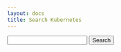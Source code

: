 ```yaml
---
layout: docs
title: Search Kubernetes
---
```


<form onsubmit="return post();">
    <input type="text" id="search_box" />
    <input type="submit" value="Search" />
</form>

<script type="text/javascript">

var post = function() { 
    var value = document.getElementById('search_box').value;
    var search = {
        pattern: value,
        repos: [
            "github.com/kubernetes/kubernetes",
            "github.com/golang/go"
        ]
    };
    window.location = "/kubernetes/kubernetes/?search=" + JSON.stringify(search); 
    return false; 
}


</script>